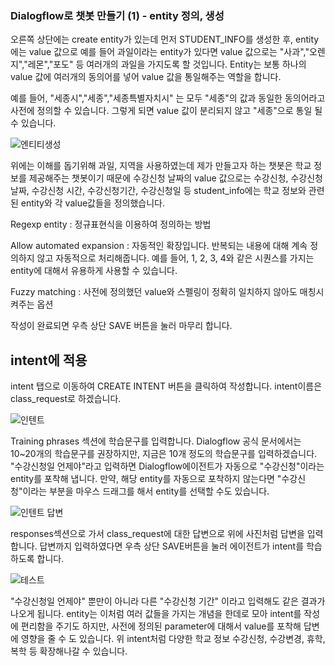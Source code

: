 ### Dialogflow로 챗봇 만들기 (1) - entity 정의, 생성 

오른쪽 상단에는 create entity가 있는데 먼저 STUDENT_INFO를 생성한 후, entity에는 value 값으로 예를 들어 과일이라는 entity가 있다면
value 값으로는 "사과","오렌지","레몬","포도" 등 여러개의 과일을 가지도록 할 것입니다. Entity는 보통 하나의 value 값에 여러개의 동의어를 넣어 value 값을 통일해주는 역할을 합니다.



예를 들어, "세종시","세종","세종특별자치시" 는 모두 "세종"의 값과 동일한 동의어라고 사전에 정의할 수 있습니다. 그렇게 되면 value 값이 분리되지 않고 "세종"으로 통일 될 수 있습니다.



![엔티티생성](https://user-images.githubusercontent.com/62290451/152479809-19ad8897-ffc8-484f-b37f-1690796c2b9a.png)




위에는 이해를 돕기위해 과일, 지역을 사용하였는데 제가 만들고자 하는 챗봇은 학교 정보를 제공해주는 챗봇이기 때문에 
수강신청 날짜의 value 값으로는 수강신청, 수강신청날짜, 수강신청 시간, 수강신청기간, 수강신청일 등 student_info에는 
학교 정보와 관련된 entity와 각 value값들을 정의했습니다. 


Regexp entity : 정규표현식을 이용하여 정의하는 방법



Allow automated expansion : 자동적인 확장입니다. 반복되는 내용에 대해 계속 정의하지 않고 자동적으로 처리해줍니다. 예를 들어, 1, 2, 3, 4와 같은 시퀀스를 가지는 entity에 대해서 유용하게 사용할 수 있습니다.



Fuzzy matching : 사전에 정의했던 value와 스펠링이 정확히 일치하지 않아도 매칭시켜주는 옵션
 
 
 
 
작성이 완료되면 우측 상단 SAVE 버튼을 눌러 마무리 합니다. 

## intent에 적용 

intent 탭으로 이동하여 CREATE INTENT 버튼을 클릭하여 작성합니다. intent이름은 class_request로 하겠습니다.




![인텐트](https://user-images.githubusercontent.com/62290451/152481002-b03dab53-0977-4243-9f94-9285ed6d5e13.png)




Training phrases 섹션에 학습문구를 입력합니다. Dialogflow 공식 문서에서는 10~20개의 학습문구를 권장하지만, 지금은 10개 정도의 학습문구를 입력하겠습니다.
"수강신청일 언제야"라고 입력하면 Dialogflow에이전트가 자동으로 "수강신청"이라는 entity를 포착해 냅니다. 만약, 해당 entity를 자동으로 포착하지 않는다면 "수강신청"이라는 부분을 마우스 드래그를 해서
entity를 선택할 수도 있습니다. 




![인텐트 답변](https://user-images.githubusercontent.com/62290451/152481305-9cd41e0a-1a71-4988-b12e-c831f9564784.png)




responses섹션으로 가서 class_request에 대한 답변으로 위에 사진처럼 답변을 입력합니다. 답변까지 입력하였다면 우측 상단 SAVE버튼을 눌러 에이전트가 intent를 학습하도록 합니다.




![테스트](https://user-images.githubusercontent.com/62290451/152481668-ddf522e5-d082-4604-bad1-b91927083b88.png)



"수강신청일 언제야" 뿐만이 아니라 다른 "수강신청 기간" 이라고 입력해도 같은 결과가 나오게 됩니다. 
entity는 이처럼 여러 값들을 가지는 개념을 한데로 모아 intent를 작성에 편리함을 주기도 하지만, 사전에 정의된 parameter에 대해서 value를 포착해 답변에 영향을 줄 수 도 있습니다.
위 intent처럼 다양한 학교 정보 수강신청, 수강변경, 휴학, 복학 등 확장해나갈 수 있습니다. 
